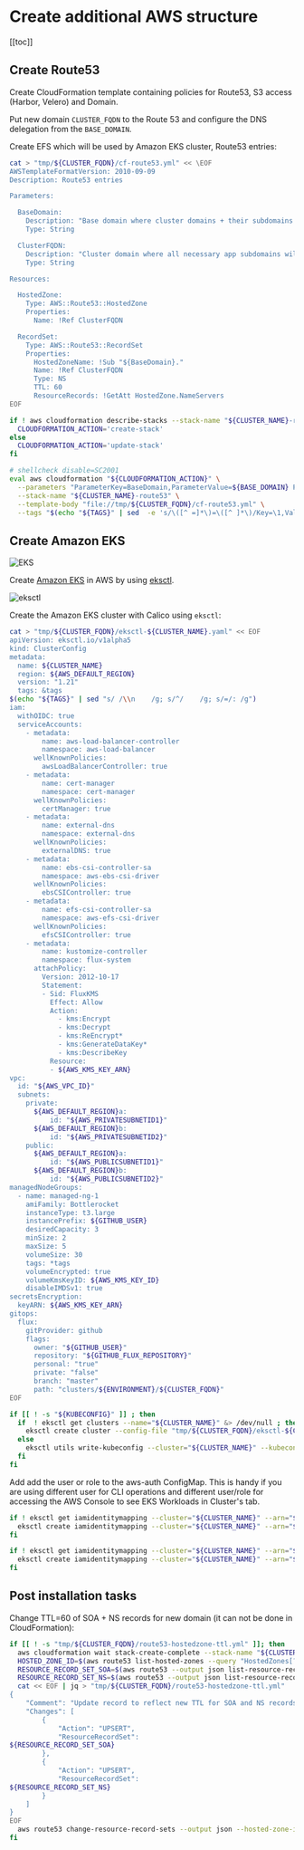 # Create additional AWS structure

[[toc]]

## Create Route53

Create CloudFormation template containing policies for Route53, S3 access
(Harbor, Velero) and Domain.

Put new domain `CLUSTER_FQDN` to the Route 53 and configure the DNS delegation
from the `BASE_DOMAIN`.

Create EFS which will be used by Amazon EKS cluster, Route53 entries:

```bash
cat > "tmp/${CLUSTER_FQDN}/cf-route53.yml" << \EOF
AWSTemplateFormatVersion: 2010-09-09
Description: Route53 entries

Parameters:

  BaseDomain:
    Description: "Base domain where cluster domains + their subdomains will live. Ex: k8s.mylabs.dev"
    Type: String

  ClusterFQDN:
    Description: "Cluster domain where all necessary app subdomains will live (subdomain of BaseDomain). Ex: kube1.k8s.mylabs.dev"
    Type: String

Resources:

  HostedZone:
    Type: AWS::Route53::HostedZone
    Properties:
      Name: !Ref ClusterFQDN

  RecordSet:
    Type: AWS::Route53::RecordSet
    Properties:
      HostedZoneName: !Sub "${BaseDomain}."
      Name: !Ref ClusterFQDN
      Type: NS
      TTL: 60
      ResourceRecords: !GetAtt HostedZone.NameServers
EOF

if ! aws cloudformation describe-stacks --stack-name "${CLUSTER_NAME}-route53" ; then
  CLOUDFORMATION_ACTION='create-stack'
else
  CLOUDFORMATION_ACTION='update-stack'
fi

# shellcheck disable=SC2001
eval aws cloudformation "${CLOUDFORMATION_ACTION}" \
  --parameters "ParameterKey=BaseDomain,ParameterValue=${BASE_DOMAIN} ParameterKey=ClusterFQDN,ParameterValue=${CLUSTER_FQDN}" \
  --stack-name "${CLUSTER_NAME}-route53" \
  --template-body "file://tmp/${CLUSTER_FQDN}/cf-route53.yml" \
  --tags "$(echo "${TAGS}" | sed  -e 's/\([^ =]*\)=\([^ ]*\)/Key=\1,Value=\2/g')" || true
```

## Create Amazon EKS

![EKS](https://raw.githubusercontent.com/aws-samples/eks-workshop/65b766c494a5b4f5420b2912d8373c4957163541/static/images/3-service-animated.gif
"EKS")

Create [Amazon EKS](https://aws.amazon.com/eks/) in AWS by using [eksctl](https://eksctl.io/).

![eksctl](https://raw.githubusercontent.com/weaveworks/eksctl/c365149fc1a0b8d357139cbd6cda5aee8841c16c/logo/eksctl.png
"eksctl")

Create the Amazon EKS cluster with Calico using `eksctl`:

```bash
cat > "tmp/${CLUSTER_FQDN}/eksctl-${CLUSTER_NAME}.yaml" << EOF
apiVersion: eksctl.io/v1alpha5
kind: ClusterConfig
metadata:
  name: ${CLUSTER_NAME}
  region: ${AWS_DEFAULT_REGION}
  version: "1.21"
  tags: &tags
$(echo "${TAGS}" | sed "s/ /\\n    /g; s/^/    /g; s/=/: /g")
iam:
  withOIDC: true
  serviceAccounts:
    - metadata:
        name: aws-load-balancer-controller
        namespace: aws-load-balancer
      wellKnownPolicies:
        awsLoadBalancerController: true
    - metadata:
        name: cert-manager
        namespace: cert-manager
      wellKnownPolicies:
        certManager: true
    - metadata:
        name: external-dns
        namespace: external-dns
      wellKnownPolicies:
        externalDNS: true
    - metadata:
        name: ebs-csi-controller-sa
        namespace: aws-ebs-csi-driver
      wellKnownPolicies:
        ebsCSIController: true
    - metadata:
        name: efs-csi-controller-sa
        namespace: aws-efs-csi-driver
      wellKnownPolicies:
        efsCSIController: true
    - metadata:
        name: kustomize-controller
        namespace: flux-system
      attachPolicy:
        Version: 2012-10-17
        Statement:
        - Sid: FluxKMS
          Effect: Allow
          Action:
            - kms:Encrypt
            - kms:Decrypt
            - kms:ReEncrypt*
            - kms:GenerateDataKey*
            - kms:DescribeKey
          Resource:
          - ${AWS_KMS_KEY_ARN}
vpc:
  id: "${AWS_VPC_ID}"
  subnets:
    private:
      ${AWS_DEFAULT_REGION}a:
          id: "${AWS_PRIVATESUBNETID1}"
      ${AWS_DEFAULT_REGION}b:
          id: "${AWS_PRIVATESUBNETID2}"
    public:
      ${AWS_DEFAULT_REGION}a:
          id: "${AWS_PUBLICSUBNETID1}"
      ${AWS_DEFAULT_REGION}b:
          id: "${AWS_PUBLICSUBNETID2}"
managedNodeGroups:
  - name: managed-ng-1
    amiFamily: Bottlerocket
    instanceType: t3.large
    instancePrefix: ${GITHUB_USER}
    desiredCapacity: 3
    minSize: 2
    maxSize: 5
    volumeSize: 30
    tags: *tags
    volumeEncrypted: true
    volumeKmsKeyID: ${AWS_KMS_KEY_ID}
    disableIMDSv1: true
secretsEncryption:
  keyARN: ${AWS_KMS_KEY_ARN}
gitops:
  flux:
    gitProvider: github
    flags:
      owner: "${GITHUB_USER}"
      repository: "${GITHUB_FLUX_REPOSITORY}"
      personal: "true"
      private: "false"
      branch: "master"
      path: "clusters/${ENVIRONMENT}/${CLUSTER_FQDN}"
EOF

if [[ ! -s "${KUBECONFIG}" ]] ; then
  if  ! eksctl get clusters --name="${CLUSTER_NAME}" &> /dev/null ; then
    eksctl create cluster --config-file "tmp/${CLUSTER_FQDN}/eksctl-${CLUSTER_NAME}.yaml" --kubeconfig "${KUBECONFIG}"
  else
    eksctl utils write-kubeconfig --cluster="${CLUSTER_NAME}" --kubeconfig "${KUBECONFIG}"
  fi
fi
```

Add add the user or role to the aws-auth ConfigMap. This is handy if you are
using different user for CLI operations and different user/role for accessing
the AWS Console to see EKS Workloads in Cluster's tab.

```bash
if ! eksctl get iamidentitymapping --cluster="${CLUSTER_NAME}" --arn="${AWS_CONSOLE_ADMIN_ROLE_ARN}" &> /dev/null && [[ -n ${AWS_CONSOLE_ADMIN_ROLE_ARN+x} ]] ; then
  eksctl create iamidentitymapping --cluster="${CLUSTER_NAME}" --arn="${AWS_CONSOLE_ADMIN_ROLE_ARN}" --group system:masters --username admin
fi

if ! eksctl get iamidentitymapping --cluster="${CLUSTER_NAME}" --arn="${AWS_USER_ROLE_ARN}" &> /dev/null && [[ -n ${AWS_USER_ROLE_ARN+x} ]] ; then
  eksctl create iamidentitymapping --cluster="${CLUSTER_NAME}" --arn="${AWS_USER_ROLE_ARN}" --group system:masters --username admin
fi
```

## Post installation tasks

Change TTL=60 of SOA + NS records for new domain
(it can not be done in CloudFormation):

```bash
if [[ ! -s "tmp/${CLUSTER_FQDN}/route53-hostedzone-ttl.yml" ]]; then
  aws cloudformation wait stack-create-complete --stack-name "${CLUSTER_NAME}-route53"
  HOSTED_ZONE_ID=$(aws route53 list-hosted-zones --query "HostedZones[?Name==\`${CLUSTER_FQDN}.\`].Id" --output text)
  RESOURCE_RECORD_SET_SOA=$(aws route53 --output json list-resource-record-sets --hosted-zone-id "${HOSTED_ZONE_ID}" --query "(ResourceRecordSets[?Type == \`SOA\`])[0]" | sed "s/\"TTL\":.*/\"TTL\": 60,/")
  RESOURCE_RECORD_SET_NS=$(aws route53 --output json list-resource-record-sets --hosted-zone-id "${HOSTED_ZONE_ID}" --query "(ResourceRecordSets[?Type == \`NS\`])[0]" | sed "s/\"TTL\":.*/\"TTL\": 60,/")
  cat << EOF | jq > "tmp/${CLUSTER_FQDN}/route53-hostedzone-ttl.yml"
{
    "Comment": "Update record to reflect new TTL for SOA and NS records",
    "Changes": [
        {
            "Action": "UPSERT",
            "ResourceRecordSet":
${RESOURCE_RECORD_SET_SOA}
        },
        {
            "Action": "UPSERT",
            "ResourceRecordSet":
${RESOURCE_RECORD_SET_NS}
        }
    ]
}
EOF
  aws route53 change-resource-record-sets --output json --hosted-zone-id "${HOSTED_ZONE_ID}" --change-batch="file://tmp/${CLUSTER_FQDN}/route53-hostedzone-ttl.yml"
fi
```
